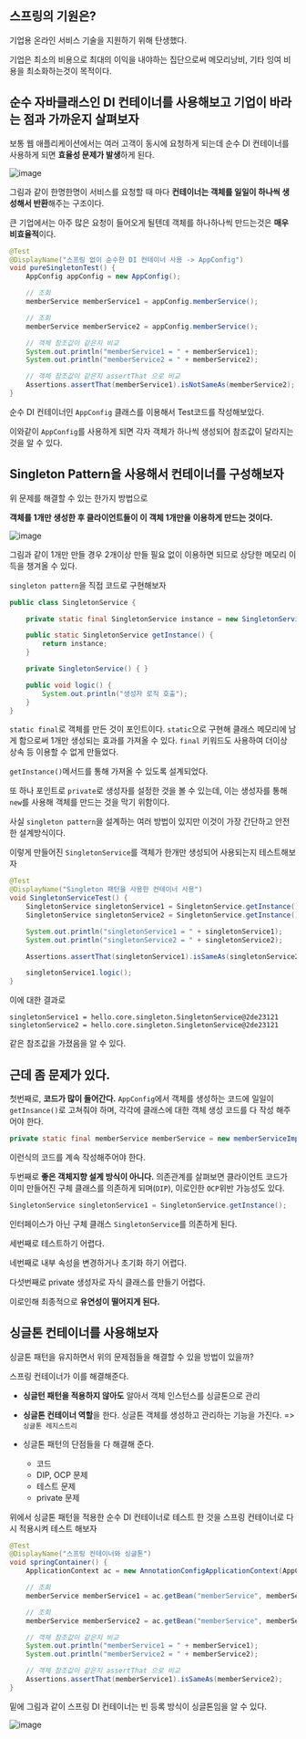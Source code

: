 ## 스프링의 기원은?

기업용 온라인 서비스 기술을 지원하기 위해 탄생했다.

기업은 최소의 비용으로 최대의 이익을 내야하는 집단으로써 메모리낭비, 기타 잉여 비용을 최소화하는것이 목적이다.

## 순수 자바클래스인 DI 컨테이너를 사용해보고 기업이 바라는 점과 가까운지 살펴보자

보통 웹 애플리케이션에서는 여러 고객이 동시에 요청하게 되는데 순수 DI 컨테이너를 사용하게 되면 **효율성 문제가 발생**하게 된다.

![image](https://user-images.githubusercontent.com/105288887/178229296-1bc14132-d09c-4bab-a7c6-4f6ba07d69a7.png)

그림과 같이 한명한명이 서비스를 요청할 때 마다 **컨테이너는 객체를 일일이 하나씩 생성해서 반환**해주는 구조이다.

큰 기업에서는 아주 많은 요청이 들어오게 될텐데 객체를 하나하나씩 만드는것은 **매우 비효율적**이다.

```java
@Test
@DisplayName("스프링 없이 순수한 DI 컨테이너 사용 -> AppConfig")
void pureSingletonTest() {
    AppConfig appConfig = new AppConfig();

    // 조회
    memberService memberService1 = appConfig.memberService();

    // 조회
    memberService memberService2 = appConfig.memberService();

    // 객체 참조값이 같은지 비교
    System.out.println("memberService1 = " + memberService1);
    System.out.println("memberService2 = " + memberService2);

    // 객체 참조값이 같은지 assertThat 으로 비교
    Assertions.assertThat(memberService1).isNotSameAs(memberService2);
}
```

순수 DI 컨테이너인 `AppConfig` 클래스를 이용해서 Test코드를 작성해보았다.

이와같이 `AppConfig`를 사용하게 되면 각자 객체가 하나씩 생성되어 참조값이 달라지는 것을 알 수 있다.

## Singleton Pattern을 사용해서 컨테이너를 구성해보자

위 문제를 해결할 수 있는 한가지 방법으로

**객체를 1개만 생성한 후 클라이언트들이 이 객체 1개만을 이용하게 만드는 것이다.**

![image](https://user-images.githubusercontent.com/105288887/178229796-2baa7d56-d1df-4b4d-b3e8-782b8b63c68b.png)

그림과 같이 1개만 만들 경우 2개이상 만들 필요 없이 이용하면 되므로 상당한 메모리 이득을 챙겨올 수 있다.

`singleton pattern`을 직접 코드로 구현해보자

```java
public class SingletonService {

    private static final SingletonService instance = new SingletonService();

    public static SingletonService getInstance() {
        return instance;
    }

    private SingletonService() { }

    public void logic() {
        System.out.println("생성자 로직 호출");
    }
}
```

`static final`로 객체를 만든 것이 포인트이다. `static`으로 구현해 클래스 메모리에 남게 함으로써 1개만 생성되는 효과를 가져올 수 있다. `final` 키워드도 사용하여 더이상 상속 등 이용할 수 없게 만들었다.

`getInstance()`메서드를 통해 가져올 수 있도록 설계되었다.

또 하나 포인트로 `private`로 생성자를 설정한 것을 볼 수 있는데, 이는 생성자를 통해 `new`를 사용해 객체를 만드는 것을 막기 위함이다.

사실 `singleton pattern`을 설계하는 여러 방법이 있지만 이것이 가장 간단하고 안전한 설계방식이다.

이렇게 만들어진 `SingletonService`를 객체가 한개만 생성되어 사용되는지 테스트해보자

```java
@Test
@DisplayName("Singleton 패턴을 사용한 컨테이너 사용")
void SingletonServiceTest() {
    SingletonService singletonService1 = SingletonService.getInstance();
    SingletonService singletonService2 = SingletonService.getInstance();

    System.out.println("singletonService1 = " + singletonService1);
    System.out.println("singletonService2 = " + singletonService2);

    Assertions.assertThat(singletonService1).isSameAs(singletonService2);

    singletonService1.logic();
}
```

이에 대한 결과로

```
singletonService1 = hello.core.singleton.SingletonService@2de23121
singletonService2 = hello.core.singleton.SingletonService@2de23121
```

같은 참조값을 가졌음을 알 수 있다.

## 근데 좀 문제가 있다.

첫번째로, **코드가 많이 들어간다.** `AppConfig`에서 객체를 생성하는 코드에 일일이 `getInsance()`로 고쳐줘야 하며, 각각에 클래스에 대한 객체 생성 코드를 다 작성 해주어야 한다.

```java
private static final memberService memberService = new memberServiceImpi();
```

이런식의 코드를 계속 작성해주어야 한다.

두번째로 **좋은 객체지향 설계 방식이 아니다.** 의존관계를 살펴보면 클라이언트 코드가 이미 만들어진 구체 클래스를 의존하게 되며(`DIP`), 이로인한 `OCP`위반 가능성도 있다.

```java
SingletonService singletonService1 = SingletonService.getInstance();
```

인터페이스가 아닌 구체 클래스 `SingletonService`를 의존하게 된다.

세번째로 테스트하기 어렵다.

네번째로 내부 속성을 변경하거나 초기화 하기 어렵다.

다섯번째로 private 생성자로 자식 클래스를 만들기 어렵다.

이로인해 최종적으로 **유연성이 떨어지게 된다.**

## 싱글톤 컨테이너를 사용해보자

싱글톤 패턴을 유지하면서 위의 문제점들을 해결할 수 있을 방법이 있을까?

스프링 컨테이너가 이를 해결해준다.

- **싱글턴 패턴을 적용하지 않아도** 알아서 객체 인스턴스를 싱글톤으로 관리
- **싱글톤 컨테이너 역할**을 한다. 싱글톤 객체를 생성하고 관리하는 기능을 가진다. => `싱글톤 레지스트리`

- 싱글톤 패턴의 단점들을 다 해결해 준다.
  - 코드
  - DIP, OCP 문제
  - 테스트 문제
  - private 문제

위에서 싱글톤 패턴을 적용한 순수 DI 컨테이너로 테스트 한 것을 스프링 컨테이너로 다시 적용시켜 테스트 해보자

```java
@Test
@DisplayName("스프링 컨테이너와 싱글톤")
void springContainer() {
    ApplicationContext ac = new AnnotationConfigApplicationContext(AppConfig.class);

    // 조회
    memberService memberService1 = ac.getBean("memberService", memberService.class);

    // 조회
    memberService memberService2 = ac.getBean("memberService", memberService.class);

    // 객체 참조값이 같은지 비교
    System.out.println("memberService1 = " + memberService1);
    System.out.println("memberService2 = " + memberService2);

    // 객체 참조값이 같은지 assertThat 으로 비교
    Assertions.assertThat(memberService1).isSameAs(memberService2);
}
```

밑에 그림과 같이 스프링 DI 컨테이너는 빈 등록 방식이 싱글톤임을 알 수 있다.

![image](https://user-images.githubusercontent.com/105288887/179389906-11571998-5e55-4f54-9a51-8eaf73053241.png)
